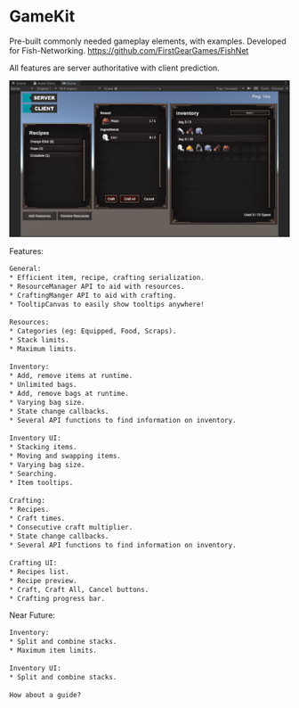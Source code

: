 # GameKit
Pre-built commonly needed gameplay elements, with examples. Developed for Fish-Networking.
https://github.com/FirstGearGames/FishNet

All features are server authoritative with client prediction.

![Simple Preview](https://github.com/FirstGearGames/GameKit/blob/main/FirstGearGames/GameKit/Repository/simple_preview.png?raw=true)


Features:
  
    General:
    * Efficient item, recipe, crafting serialization.
    * ResourceManager API to aid with resources.
    * CraftingManger API to aid with crafting.
    * TooltipCanvas to easily show tooltips anywhere!
    
    Resources:
    * Categories (eg: Equipped, Food, Scraps).
    * Stack limits.
    * Maximum limits.
    
    Inventory:
    * Add, remove items at runtime.
    * Unlimited bags.
    * Add, remove bags at runtime.
    * Varying bag size.    
    * State change callbacks.
    * Several API functions to find information on inventory.
    
    Inventory UI:
    * Stacking items.
    * Moving and swapping items.
    * Varying bag size.
    * Searching.
    * Item tooltips.
    
    Crafting:
    * Recipes.
    * Craft times.
    * Consecutive craft multiplier.
    * State change callbacks.
    * Several API functions to find information on inventory.
    
    Crafting UI:
    * Recipes list.
    * Recipe preview.
    * Craft, Craft All, Cancel buttons.
    * Crafting progress bar.


Near Future:

    Inventory:
    * Split and combine stacks.
    * Maximum item limits.

    Inventory UI:
    * Split and combine stacks.

    How about a guide?

